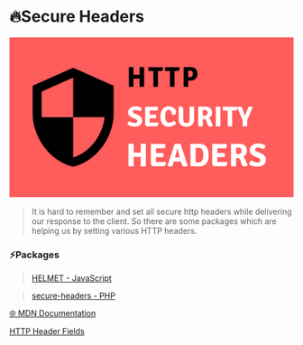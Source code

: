 # 🔥Secure Headers

<img src="./assets/images/http-security-header.png" alt="http-security-header" width="700">

> It is hard to remember and set all secure http headers while delivering our response to the client. So there are some packages which are helping us by setting various HTTP headers.

### ⚡Packages

> [HELMET - JavaScript](https://github.com/helmetjs/helmet)

> [secure-headers - PHP](https://github.com/BePsvPT/secure-headers)

[🌐 MDN Documentation](https://developer.mozilla.org/en-US/docs/Web/HTTP/Headers)

[HTTP Header Fields](https://www.tutorialspoint.com/http/http_header_fields.htm)

